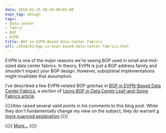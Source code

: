 ```yaml
---
date: 2018-01-25 08:36:00+01:00
evpn_tag: design
tags:
- data center
- fabric
- BGP
- EVPN
title: BGP in EVPN-Based Data Center Fabrics
url: /2018/01/bgp-in-evpn-based-data-center-fabrics.html
---
```

EVPN is one of the major reasons we're seeing BGP used in small and mid-sized data center fabrics. In theory, EVPN is just a BGP address family and shouldn't impact your BGP design. However, suboptimal implementations might invalidate that assumption.

I\'ve described a few EVPN-related BGP gotchas in [BGP in EVPN-Based Data Center Fabrics](http://www.ipspace.net/Data_Center_BGP/BGP_in_EVPN-Based_Data_Center_Fabrics), a section of [Using BGP in Data Center Leaf-and-Spine Fabrics article](http://www.ipspace.net/Data_Center_BGP).

{{<note warn>}}Alex raised several valid points in his comments to this blog post. While they don't fundamentally change my view on the subject, they do warrant [a more nuanced explanation](/2018/04/bgp-in-evpn-based-data-center-fabrics.html).{{</note>}}

{{<jump>}}
[More...](http://www.ipspace.net/Data_Center_BGP/BGP_in_EVPN-Based_Data_Center_Fabrics)
{{</jump>}}
